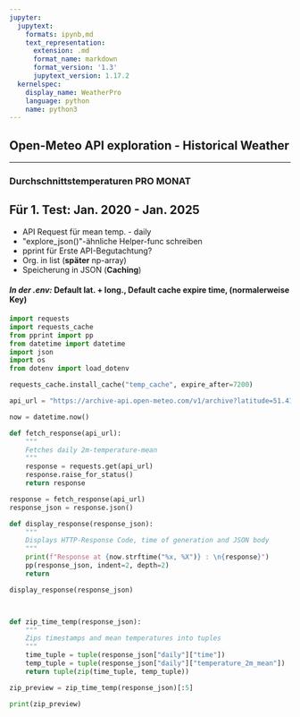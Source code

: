```yaml
---
jupyter:
  jupytext:
    formats: ipynb,md
    text_representation:
      extension: .md
      format_name: markdown
      format_version: '1.3'
      jupytext_version: 1.17.2
  kernelspec:
    display_name: WeatherPro
    language: python
    name: python3
---
```


<!-- #region editable=true slideshow={"slide_type": ""} -->
## **Open-Meteo API exploration - Historical Weather**
 
 ---
 
###  **Durchschnittstemperaturen PRO MONAT**

## **Für 1. Test: Jan. 2020 - Jan. 2025**
- API Request für mean temp. - daily
- "explore_json()"-ähnliche Helper-func schreiben
- pprint für Erste API-Begutachtung?
- Org. in list (**später** np-array)
- Speicherung in JSON (**Caching**)

#### *In der .env:* Default lat. + long., Default cache expire time, (normalerweise Key)
<!-- #endregion -->

```python
import requests
import requests_cache
from pprint import pp
from datetime import datetime
import json
import os
from dotenv import load_dotenv
```

```python
requests_cache.install_cache("temp_cache", expire_after=7200)
```

```python
api_url = "https://archive-api.open-meteo.com/v1/archive?latitude=51.414722&longitude=7.167222&start_date=2020-01-01&end_date=2025-01-01&daily=temperature_2m_mean&timezone=Europe%2FBerlin" #Winz-Baak, daily mean (täglicher Durchschnitt) Jan. 2020 - Jan. 2025

now = datetime.now()

def fetch_response(api_url):
    """
    Fetches daily 2m-temperature-mean
    """
    response = requests.get(api_url)
    response.raise_for_status()
    return response

response = fetch_response(api_url)
response_json = response.json() 
```

```python
def display_response(response_json):
    """
    Displays HTTP-Response Code, time of generation and JSON body
    """
    print(f"Response at {now.strftime("%x, %X")} : \n{response}")
    pp(response_json, indent=2, depth=2)
    return 

display_response(response_json)
```

```python


def zip_time_temp(response_json):
    """
    Zips timestamps and mean temperatures into tuples
    """
    time_tuple = tuple(response_json["daily"]["time"])
    temp_tuple = tuple(response_json["daily"]["temperature_2m_mean"])
    return tuple(zip(time_tuple, temp_tuple))

zip_preview = zip_time_temp(response_json)[:5]

print(zip_preview)
```
